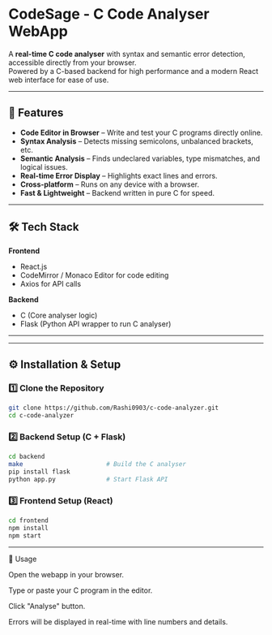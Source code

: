 # CodeSage - C Code Analyser WebApp

A **real-time C code analyser** with syntax and semantic error detection, accessible directly from your browser.  
Powered by a C-based backend for high performance and a modern React web interface for ease of use.

---

## 📌 Features
- **Code Editor in Browser** – Write and test your C programs directly online.  
- **Syntax Analysis** – Detects missing semicolons, unbalanced brackets, etc.  
- **Semantic Analysis** – Finds undeclared variables, type mismatches, and logical issues.  
- **Real-time Error Display** – Highlights exact lines and errors.  
- **Cross-platform** – Runs on any device with a browser.  
- **Fast & Lightweight** – Backend written in pure C for speed.  

---

## 🛠 Tech Stack

**Frontend**
- React.js  
- CodeMirror / Monaco Editor for code editing  
- Axios for API calls  

**Backend**
- C (Core analyser logic)  
- Flask (Python API wrapper to run C analyser)  

---

---

## ⚙️ Installation & Setup

### 1️⃣ Clone the Repository
```bash
git clone https://github.com/Rashi0903/c-code-analyzer.git
cd c-code-analyzer
```
### 2️⃣ Backend Setup (C + Flask)
```bash
cd backend
make                       # Build the C analyser
pip install flask
python app.py              # Start Flask API

```
### 3️⃣ Frontend Setup (React)
```bash
cd frontend
npm install
npm start
```

---
📌 Usage

Open the webapp in your browser.

Type or paste your C program in the editor.

Click "Analyse" button.

Errors will be displayed in real-time with line numbers and details.

